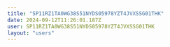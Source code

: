 ```yaml
---
title: "SP11RZ1TA0WG38S51NYDS05978YZT4JVXSSG01THK"
date: 2024-09-12T11:26:01.187Z
user: SP11RZ1TA0WG38S51NYDS05978YZT4JVXSSG01THK
layout: "users"
---
```

    